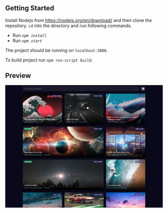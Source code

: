 ## Getting Started

Install Nodejs from https://nodejs.org/en/download/ and then clone the repository. `cd` into the directory and run following commands.

- Run *`npm install`* 
- Run *`npm start`* 

The project should be running on `localhost:3000`.

To build project run *`npm run-script build`*.

## Preview

![screenshot](Capture.JPG)